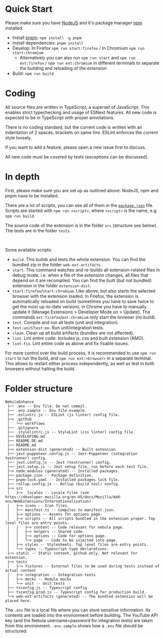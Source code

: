 # Quick Start

Please make sure you have [NodeJS](https://nodejs.org/) and it's package manager [npm](https://www.npmjs.com/) installed.

- Install [pnpm](https://github.com/pnpm/pnpm): `npm install -g pnpm`
- Install dependencies: `pnpm install`
- Develop: In Firefox `npm run start:firefox` / In Chromium `npm run start:chromium`
  - Alternatively you can also run `npm run start` and `npm run ext:firefox` / `npm run ext:chromium` in different terminals to separate the building and reloading of the extension
- Build: `npm run build`


# Coding

All source files are written in TypeScript, a superset of JavaScript. This enables strict typechecking and usage of ESNext features. All new code is expected to be in TypeScript with proper annotations.

There is no coding standard, but the current code is written with an indentation of 2 spaces, brackets on same line. ESLint enforces the current style loosely.

If you want to add a feature, please open a new issue first to discuss.

All new code must be covered by tests (exceptions can be discussed).


# In depth

First, please make sure you are set up as outlined above: NodeJS, npm and pnpm have to be installed.

There are a lot of scripts, you can see all of them in the [`package.json`](package.json) file. Scripts are started with `npm run <script>`, where `<script>` is the name, e.g. `npm run build`.

The source code of the extension is in the folder `src` (structure see below). The tests are in the folder `tests`.

&nbsp;

Some available scripts:

- `build`. This builds and tests the whole extension. You can find the bundled zip in the folder `web-ext-artifacts`.
- `start`. This command watches and re-builds all extension-related files in debug mode, i.e. when a file of the extension changes, all files that depend on it are recompiled. You can find the built (but not bundled) extension in the folder `extension-dist`.
- `start:firefox`/`start:chromium`. Like above, but also starts the selected browser with the extension loaded. In Firefox, the extension is automatically reloaded on build (sometimes you have to save twice to get the most up-to-date version), in Chrome you have to manually update it (Manage Extensions > Developer Mode on > Update). The commands `ext:firefox`/`ext:chromium` only start the browser (no build).
- `test`. Compile and run all tests (unit and integration).
- `test:unit`/`test:ee`. Run unit/integration tests.
- `clean`. Clean up all build artifacts (bundles are not affected).
- `lint`. Lint entire code. Includes js, css and built extension (AMO).
- `lint-fix`. Lint entire code as above and fix fixable issues.

For more control over the build process, it is recommended to use `npm run start` to run the build, and `npm run ext:<browser>` in a separate terminal. This allows to restart either process independently, as well as test in both browsers without halting the build.


# Folder structure

```
NebulaEnhance
 ├── .env -- Env file. Do not commit.
 ├── .env.sample -- Env file example.
 ├── .eslintrc.js -- ESLint (js linter) config file.
 ├─> .github
 │   └─> workflows
 ├── .gitignore
 ├── .stylelintrc.js -- StyleLint (css linter) config file.
 ├── DEVELOPING.md
 ├── README.DE.md
 ├── README.md
 ├─> extension-dist (generated) -- Built extension.
 ├── jest-puppeteer.config.js -- Jest-Puppeteer (integration testrunner) config.
 ├── jest.config.js -- Jest (testrunner) config.
 ├── jest.setup.js -- Jest setup file, run before each test file.
 ├─> node_modules (generated) -- Installed packages.
 ├── package.json -- Package definition.
 ├── pnpm-lock.yaml -- Installed packages lock file.
 ├── rollup.config.js -- Rollup (build tool) config.
 ├─> src
 │   ├─> _locales -- Locale files (see https://developer.mozilla.org/en-US/docs/Mozilla/Add-ons/WebExtensions/Internationalization)
 │   ├─> icons -- Icon files.
 │   ├── manifest.ts -- Compiles to manifest.json.
 │   ├─> options -- Assets for options page.
 │   ├─> scripts -- All scripts bundled in the extension proper. Top level files are entry points.
 │   │   ├─> content -- Code relevant for nebula page.
 │   │   ├─> helpers -- Shared code.
 │   │   ├─> options -- Code for options page.
 │   │   └─> page -- Code to be injected into page.
 │   ├─> styles -- Stylesheets. Top level files are entry points.
 │   └─> types -- Typescript type declarations.
 ├─> static -- Static content, github only. Not relevant for extension.
 ├─> tests
 │   ├─> fixtures -- External files to be used during tests instead of actual content
 │   ├─> integration -- Integration tests
 │   ├─> mocks -- Module mocks
 │   └─> unit -- Unit tests
 ├── tsconfig.js -- Typescript config.
 ├── tsconfig.prod.js -- Typescript config for production build.
 └─> web-ext-artifacts (generated) -- The bundled extension will be placed here.
```

The `.env` file is a local file where you can store sensitive information. Its contents are loaded into the environment before building. The YouTube API key (and the Nebula username+password for integration tests) are taken from this environment. `.env.sample` shows how a `.env` file should be structured.